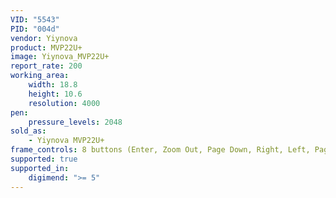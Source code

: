 ```yaml
---
VID: "5543"
PID: "004d"
vendor: Yiynova
product: MVP22U+
image: Yiynova_MVP22U+
report_rate: 200
working_area:
    width: 18.8
    height: 10.6
    resolution: 4000
pen:
    pressure_levels: 2048
sold_as:
    - Yiynova MVP22U+
frame_controls: 8 buttons (Enter, Zoom Out, Page Down, Right, Left, Page Up, Zoom In, Esc)
supported: true
supported_in:
    digimend: ">= 5"
---
```

